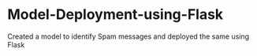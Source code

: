 # Model-Deployment-using-Flask
Created a model to identify Spam messages and deployed the same using Flask
